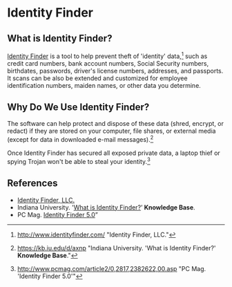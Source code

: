 # Identity Finder

## What is Identity Finder?

[Identity Finder](http://www.identityfinder.com/) is a tool to help prevent theft of 'identity' data,[^identity-finder] such as credit card numbers, bank account numbers, Social Security numbers, birthdates, passwords, driver's license numbers, addresses, and passports. It scans can be also be extended and customized for employee identification numbers, maiden names, or other data you determine.

## Why Do We Use Identity Finder?

The software can help protect and dispose of these data (shred, encrypt, or redact) if they are stored on your computer, file shares, or external media (except for data in downloaded e-mail messages).[^indiana-university]

Once Identity Finder has secured all exposed private data, a laptop thief or spying Trojan won't be able to steal your identity.[^pcmag]

## References

* [Identity Finder, LLC.](http://www.identityfinder.com/ "Identity Finder, LLC.")
* Indiana University. '[What is Identity Finder?](https://kb.iu.edu/d/axnp )’ **Knowledge Base**.
* PC Mag. [Identity Finder 5.0](http://www.pcmag.com/article2/0,2817,2382622,00.asp)”

[^identity-finder]:http://www.identityfinder.com/ "Identity Finder, LLC."

[^indiana-university]:https://kb.iu.edu/d/axnp "Indiana University. 'What is Identity Finder?' **Knowledge Base**."

[^pcmag]:http://www.pcmag.com/article2/0,2817,2382622,00.asp "PC Mag. 'Identity Finder 5.0'"
